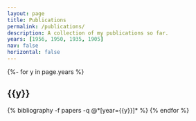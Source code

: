 ```yaml
---
layout: page
title: Publications
permalink: /publications/
description: A collection of my publications so far.
years: [1956, 1950, 1935, 1905]
nav: false
horizontal: false
---
```

<!-- pages/publications.md -->
<div class="publications">

{%- for y in page.years %}
  <h2 class="year">{{y}}</h2>
  {% bibliography -f papers -q @*[year={{y}}]* %}
{% endfor %}

</div>
